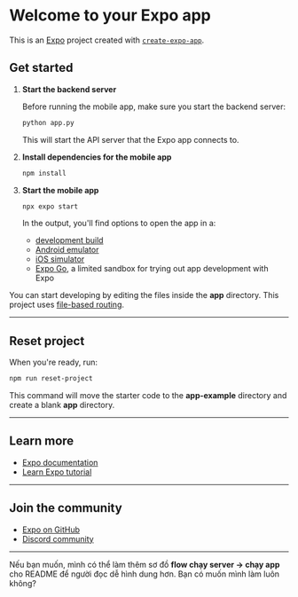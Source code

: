 
# Welcome to your Expo app

This is an [Expo](https://expo.dev) project created with [`create-expo-app`](https://www.npmjs.com/package/create-expo-app).

## Get started

1. **Start the backend server**

   Before running the mobile app, make sure you start the backend server:

   ```bash
   python app.py
   ```

   This will start the API server that the Expo app connects to.

2. **Install dependencies for the mobile app**

   ```bash
   npm install
   ```

3. **Start the mobile app**

   ```bash
   npx expo start
   ```

   In the output, you'll find options to open the app in a:

   * [development build](https://docs.expo.dev/develop/development-builds/introduction/)
   * [Android emulator](https://docs.expo.dev/workflow/android-studio-emulator/)
   * [iOS simulator](https://docs.expo.dev/workflow/ios-simulator/)
   * [Expo Go](https://expo.dev/go), a limited sandbox for trying out app development with Expo

You can start developing by editing the files inside the **app** directory.
This project uses [file-based routing](https://docs.expo.dev/router/introduction).

---

## Reset project

When you're ready, run:

```bash
npm run reset-project
```

This command will move the starter code to the **app-example** directory and create a blank **app** directory.

---

## Learn more

* [Expo documentation](https://docs.expo.dev/)
* [Learn Expo tutorial](https://docs.expo.dev/tutorial/introduction/)

---

## Join the community

* [Expo on GitHub](https://github.com/expo/expo)
* [Discord community](https://chat.expo.dev)

---

Nếu bạn muốn, mình có thể làm thêm sơ đồ **flow chạy server → chạy app** cho README để người đọc dễ hình dung hơn.
Bạn có muốn mình làm luôn không?
